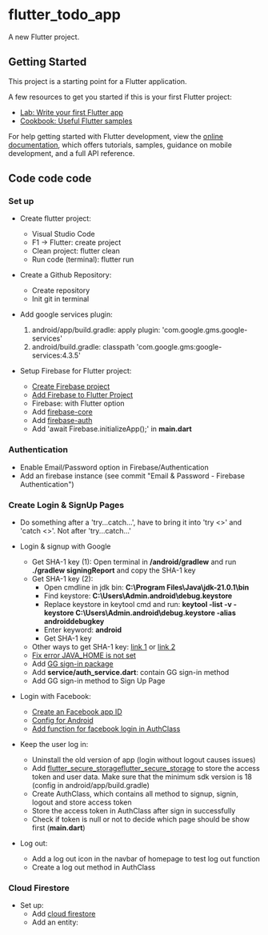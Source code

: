 # flutter_todo_app

A new Flutter project.

## Getting Started

This project is a starting point for a Flutter application.

A few resources to get you started if this is your first Flutter project:

- [Lab: Write your first Flutter app](https://docs.flutter.dev/get-started/codelab)
- [Cookbook: Useful Flutter samples](https://docs.flutter.dev/cookbook)

For help getting started with Flutter development, view the
[online documentation](https://docs.flutter.dev/), which offers tutorials,
samples, guidance on mobile development, and a full API reference.

## Code code code

### Set up

- Create flutter project:
    + Visual Studio Code
    + F1 -> Flutter: create project
    + Clean project: flutter clean
    + Run code (terminal): flutter run

- Create a Github Repository:
    + Create repository
    + Init git in terminal

- Add google services plugin:
    1) android/app/build.gradle: apply plugin: 'com.google.gms.google-services'
    2) android/build.gradle: classpath 'com.google.gms:google-services:4.3.5'

- Setup Firebase for Flutter project: 
    + [Create Firebase project](https://console.firebase.google.com/)
    + [Add Firebase to Flutter Project](https://firebase.google.com/docs/flutter/setup?platform=ios)
    + Firebase: with Flutter option
    + Add [firebase-core](https://pub.dev/packages/firebase_core/)
    + Add [firebase-auth](https://pub.dev/packages/firebase_auth)
    + Add 'await Firebase.initializeApp();' in **main.dart**

### Authentication

- Enable Email/Password option in Firebase/Authentication
- Add an firebase instance (see commit "Email & Password - Firebase Authentication")

### Create Login & SignUp Pages
- Do something after a 'try...catch...', have to bring it into 'try <>' and 'catch <>'. Not after 'try...catch...'

- Login & signup with Google
    + Get SHA-1 key (1): Open terminal in **/android/gradlew** and run **./gradlew signingReport** and copy the SHA-1 key
    + Get SHA-1 key (2):
        * Open cmdline in jdk bin: **C:\Program Files\Java\jdk-21.0.1\bin**
        * Find keystore: **C:\Users\Admin\.android\debug.keystore**
        * Replace keystore in keytool cmd and run: **keytool -list -v -keystore C:\Users\Admin\.android\debug.keystore -alias androiddebugkey**
        * Enter keyword: **android**
        * Get SHA-1 key
    + Other ways to get SHA-1 key: [link 1](https://stackoverflow.com/questions/55496090/how-to-get-sha1-of-android-app-in-vs-code) or [link 2](https://developers.google.com/android/guides/client-auth)
    + [Fix error JAVA_HOME is not set](https://docs.oracle.com/cd/E19182-01/820-7851/inst_cli_jdk_javahome_t/index.html)
    + Add [GG sign-in package](https://pub.dev/packages/google_sign_in)
    + Add **service/auth_service.dart**: contain GG sign-in method
    + Add GG sign-in method to Sign Up Page
    
- Login with Facebook:
    + [Create an Facebook app ID](https://webkul.com/blog/how-to-generate-facebook-app-id/)
    + [Config for Android](https://facebook.meedu.app/docs/6.x.x/android)
    + [Add function for facebook login in AuthClass](https://firebase.flutter.dev/docs/auth/social/)
    
- Keep the user log in:
    + Uninstall the old version of app (login without logout causes issues)
    + Add [flutter_secure_storageflutter_secure_storage](https://pub.dev/packages/flutter_secure_storage) to store the access token and user data. Make sure that the minimum sdk version is 18 (config in android/app/build.gradle)
    + Create AuthClass, which contains all method to signup, signin, logout and store access token
    + Store the access token in AuthClass after sign in successfully
    + Check if token is null or not to decide which page should be show first (**main.dart**)

- Log out:
    + Add a log out icon in the navbar of homepage to test log out function
    + Create a log out method in AuthClass

### Cloud Firestore
- Set up:
    + Add [cloud firestore](https://pub.dev/packages/cloud_firestore)
    + Add an entity: 
